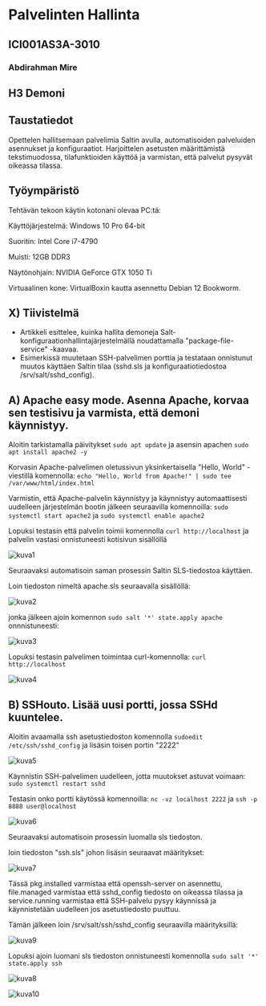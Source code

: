 # Palvelinten Hallinta
## ICI001AS3A-3010
### Abdirahman Mire


## H3 Demoni

## Taustatiedot

Opettelen hallitsemaan palvelimia Saltin avulla, automatisoiden palveluiden asennukset ja konfiguraatiot. Harjoittelen asetusten määrittämistä tekstimuodossa, tilafunktioiden käyttöä ja varmistan, että palvelut pysyvät oikeassa tilassa. 


## Työympäristö


Tehtävän tekoon käytin kotonani olevaa PC:tä:

Käyttöjärjestelmä: Windows 10 Pro 64-bit

Suoritin: Intel Core i7-4790

Muisti: 12GB DDR3

Näytönohjain: NVIDIA GeForce GTX 1050 Ti

Virtuaalinen kone: VirtualBoxin kautta asennettu Debian 12 Bookworm.

## X) Tiivistelmä

- Artikkeli esittelee, kuinka hallita demoneja Salt-konfiguraationhallintajärjestelmällä noudattamalla "package-file-service" -kaavaa.
- Esimerkissä muutetaan SSH-palvelimen porttia ja testataan onnistunut muutos käyttäen Saltin tilaa (sshd.sls ja konfiguraatiotiedostoa /srv/salt/sshd_config).

## A) Apache easy mode. Asenna Apache, korvaa sen testisivu ja varmista, että demoni käynnistyy.

Aloitin tarkistamalla päivitykset `sudo apt update` ja asensin apachen `sudo apt install apache2 -y`

Korvasin Apache-palvelimen oletussivun yksinkertaisella "Hello, World" -viestillä komennolla: `echo "Hello, World from Apache!" | sudo tee /var/www/html/index.html` 

Varmistin, että Apache-palvelin käynnistyy ja käynnistyy automaattisesti uudelleen järjestelmän bootin jälkeen seuraavilla komennoilla: `sudo systemctl start apache2` ja `sudo systemctl enable apache2` 

Lopuksi testasin että palvelin toimii komennolla `curl http://localhost` ja palvelin vastasi onnistuneesti kotisivun sisällöllä

![kuva1](kuvat/kuva1.PNG)

Seuraavaksi automatisoin saman prosessin Saltin SLS-tiedostoa käyttäen.

Loin tiedoston nimeltä apache.sls seuraavalla sisällöllä:

![kuva2](kuvat/kuva2.PNG)

jonka jälkeen ajoin komennon `sudo salt '*' state.apply apache` onnnistuneesti: 

![kuva3](kuvat/kuva3.PNG)

Lopuksi testasin palvelimen toimintaa curl-komennolla: `curl http://localhost`

![kuva4](kuvat/kuva4.PNG)

## B) SSHouto. Lisää uusi portti, jossa SSHd kuuntelee.

Aloitin avaamalla ssh asetustiedoston komennolla `sudoedit /etc/ssh/sshd_config` ja lisäsin toisen portin "2222" 

![kuva5](kuvat/kuva5.PNG)

Käynnistin SSH-palvelimen uudelleen, jotta muutokset astuvat voimaan: `sudo systemctl restart sshd`

Testasin onko portti käytössä komennoilla: `nc -vz localhost 2222` ja `ssh -p 8888 user@localhost`

![kuva6](kuvat/kuva6.PNG)

Seuraavaksi automatisoin prosessin luomalla sls tiedoston.

loin tiedoston "ssh.sls" johon lisäsin seuraavat määritykset: 

![kuva7](kuvat/kuva7.PNG)

Tässä pkg.installed varmistaa että openssh-server on asennettu, file.managed varmistaa että sshd_config tiedosto on oikeassa tilassa ja service.running varmistaa että SSH-palvelu pysyy käynnissä ja käynnistetään uudelleen jos asetustiedosto puuttuu.

Tämän jälkeen loin /srv/salt/ssh/sshd_config seuraavilla määrityksillä: 

![kuva9](kuvat/kuva9.PNG)

Lopuksi ajoin luomani sls tiedoston onnistuneesti komennolla `sudo salt '*' state.apply ssh`

![kuva8](kuvat/kuva8.PNG)

![kuva10](kuvat/kuva10.PNG)


